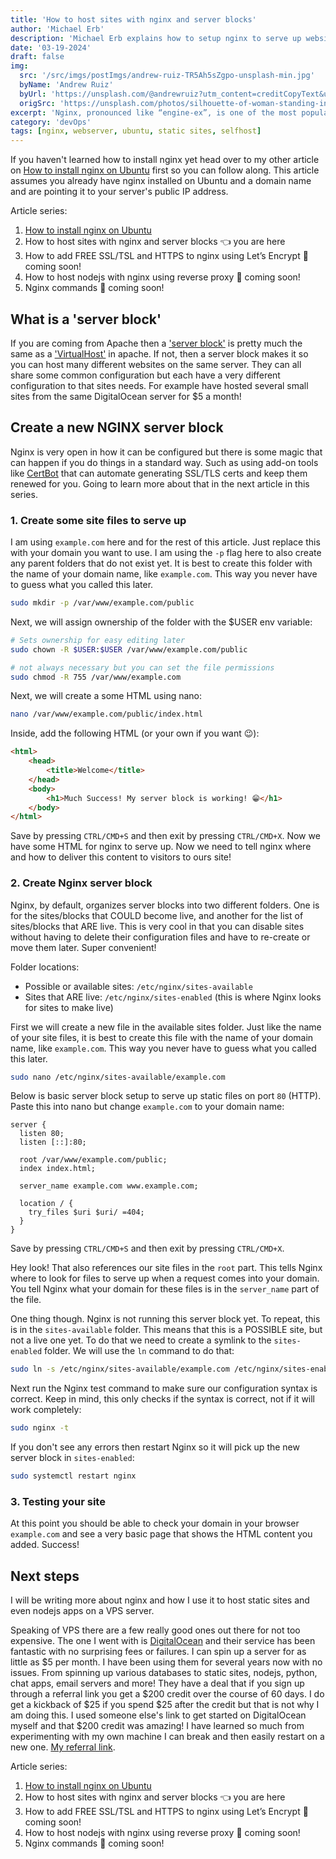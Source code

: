 ```yaml
---
title: 'How to host sites with nginx and server blocks'
author: 'Michael Erb'
description: 'Michael Erb explains how to setup nginx to serve up websites using a concept nginx calls server blocks'
date: '03-19-2024'
draft: false
img:
  src: '/src/imgs/postImgs/andrew-ruiz-TR5Ah5sZgpo-unsplash-min.jpg'
  byName: 'Andrew Ruiz'
  byUrl: 'https://unsplash.com/@andrewruiz?utm_content=creditCopyText&utm_medium=referral&utm_source=unsplash'
  origSrc: 'https://unsplash.com/photos/silhouette-of-woman-standing-in-front-of-blue-lights-TR5Ah5sZgpo?utm_content=creditCopyText&utm_medium=referral&utm_source=unsplash'
excerpt: 'Nginx, pronounced like “engine-ex”, is one of the most popular web servers in the world and is responsible for hosting some of the largest and highest-traffic sites on the internet. Need an extremely fast and easy to configure web server and reverse proxy? Look no further than nginx!... On Ubuntu it is very easy to install due to it being in the default repositories using `apt`.'
category: 'devOps'
tags: [nginx, webserver, ubuntu, static sites, selfhost]
---
```


If you haven't learned how to install nginx yet head over to my other article on [How to install nginx on Ubuntu](/blog/how-to-install-nginx-ubuntu) first so you can follow along. This article assumes you already have nginx installed on Ubuntu and a domain name and are pointing it to your server's public IP address.

Article series:
1. <a href="/blog/how-to-install-nginx-ubuntu" target="_blank">How to install nginx on Ubuntu</a>
2. How to host sites with nginx and server blocks 👈 you are here
3. How to add FREE SSL/TSL and HTTPS to nginx using Let’s Encrypt 🫥 coming soon!
4. How to host nodejs with nginx using reverse proxy 🫥 coming soon!
5. Nginx commands 🫥 coming soon!

## What is a 'server block'

If you are coming from Apache then a ['server block'](https://www.nginx.com/resources/wiki/start/topics/examples/server_blocks/) is pretty much the same as a ['VirtualHost'](https://httpd.apache.org/docs/2.4/vhosts/examples.html) in apache. If not, then a server block makes it so you can host many different websites on the same server. They can all share some common configuration but each have a very different configuration to that sites needs. For example have hosted several small sites from the same DigitalOcean server for $5 a month!

## Create a new NGINX server block

Nginx is very open in how it can be configured but there is some magic that can happen if you do things in a standard way. Such as using add-on tools like [CertBot](https://certbot.eff.org/) that can automate generating SSL/TLS certs and keep them renewed for you. Going to learn more about that in the next article in this series.

### 1. Create some site files to serve up

I am using `example.com` here and for the rest of this article. Just replace this with your domain you want to use. I am using the `-p` flag here to also create any parent folders that do not exist yet. It is best to create this folder with the name of your domain name, like `example.com`. This way you never have to guess what you called this later.

```bash
sudo mkdir -p /var/www/example.com/public
```

Next, we will assign ownership of the folder with the $USER env variable:

```bash
# Sets ownership for easy editing later
sudo chown -R $USER:$USER /var/www/example.com/public

# not always necessary but you can set the file permissions
sudo chmod -R 755 /var/www/example.com
```

Next, we will create a some HTML using nano:

```bash
nano /var/www/example.com/public/index.html
```

Inside, add the following HTML (or your own if you want 😉):

```html
<html>
    <head>
        <title>Welcome</title>
    </head>
    <body>
        <h1>Much Success! My server block is working! 😁</h1>
    </body>
</html>
```

Save by pressing `CTRL/CMD+S` and then exit by pressing `CTRL/CMD+X`. Now we have some HTML for nginx to serve up. Now we need to tell nginx where and how to deliver this content to visitors to ours site!

### 2. Create Nginx server block

Nginx, by default, organizes server blocks into two different folders. One is for the sites/blocks that COULD become live, and another for the list of sites/blocks that ARE live. This is very cool in that you can disable sites without having to delete their configuration files and have to re-create or move them later. Super convenient!

Folder locations:

* Possible or available sites: `/etc/nginx/sites-available`
* Sites that ARE live: `/etc/nginx/sites-enabled` (this is where Nginx looks for sites to make live)

First we will create a new file in the available sites folder. Just like the name of your site files, it is best to create this file with the name of your domain name, like `example.com`. This way you never have to guess what you called this later.

```bash
sudo nano /etc/nginx/sites-available/example.com
```

Below is basic server block setup to serve up static files on port `80` (HTTP). Paste this into nano but change `example.com` to your domain name:

```nginx
server {
  listen 80;
  listen [::]:80;

  root /var/www/example.com/public;
  index index.html;

  server_name example.com www.example.com;

  location / {
    try_files $uri $uri/ =404;
  }
}
```
Save by pressing `CTRL/CMD+S` and then exit by pressing `CTRL/CMD+X`.

Hey look! That also references our site files in the `root` part. This tells Nginx where to look for files to serve up when a request comes into your domain. You tell Nginx what your domain for these files is in the `server_name` part of the file.

One thing though. Nginx is not running this server block yet. To repeat, this is in the `sites-available` folder. This means that this is a POSSIBLE site, but not a live one yet. To do that we need to create a symlink to the `sites-enabled` folder. We will use the `ln` command to do that:

```bash
sudo ln -s /etc/nginx/sites-available/example.com /etc/nginx/sites-enabled/
```

Next run the Nginx test command to make sure our configuration syntax is correct. Keep in mind, this only checks if the syntax is correct, not if it will work completely:

```bash
sudo nginx -t
```

If you don't see any errors then restart Nginx so it will pick up the new server block in `sites-enabled`:

```bash
sudo systemctl restart nginx
```

### 3. Testing your site

At this point you should be able to check your domain in your browser `example.com` and see a very basic page that shows the HTML content you added. Success!

## Next steps

I will be writing more about nginx and how I use it to host static sites and even nodejs apps on a VPS server.

Speaking of VPS there are a few really good ones out there for not too expensive. The one I went with is [DigitalOcean](https://m.do.co/c/5274752299b2) and their service has been fantastic with no surprising fees or failures. I can spin up a server for as little as $5 per month. I have been using them for several years now with no issues. From spinning up various databases to static sites, nodejs, python, chat apps, email servers and more! They have a deal that if you sign up through a referral link you get a $200 credit over the course of 60 days. I do get a kickback of $25 if you spend $25 after the credit but that is not why I am doing this. I used someone else's link to get started on DigitalOcean myself and that $200 credit was amazing! I have learned so much from experimenting with my own machine I can break and then easily restart on a new one. [My referral link](https://m.do.co/c/5274752299b2).

Article series:
1. <a href="/blog/how-to-install-nginx-ubuntu" target="_blank">How to install nginx on Ubuntu</a>
2. How to host sites with nginx and server blocks 👈 you are here
3. How to add FREE SSL/TSL and HTTPS to nginx using Let’s Encrypt 🫥 coming soon!
3. How to host nodejs with nginx using reverse proxy 🫥 coming soon!
4. Nginx commands 🫥 coming soon!
